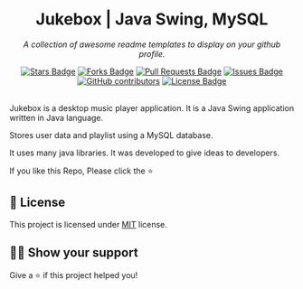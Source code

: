 <h1 align="center">Jukebox | Java Swing, MySQL</h1>
<p align="center"><i>A collection of awesome readme templates to display on your github profile.</i></p>
<div align="center">
  <a href="https://github.com/mustafakbaser/Jukebox-JavaSwing-MySQL/stargazers"><img src="https://img.shields.io/github/stars/mustafakbaser/Jukebox-JavaSwing-MySQL" alt="Stars Badge"/></a>
<a href="https://github.com/mustafakbaser/Jukebox-JavaSwing-MySQL/network/members"><img src="https://img.shields.io/github/forks/mustafakbaser/Jukebox-JavaSwing-MySQL" alt="Forks Badge"/></a>
<a href="https://github.com/mustafakbaser/Jukebox-JavaSwing-MySQL/pulls"><img src="https://img.shields.io/github/issues-pr/mustafakbaser/Jukebox-JavaSwing-MySQL" alt="Pull Requests Badge"/></a>
<a href="https://github.com/mustafakbaser/Jukebox-JavaSwing-MySQL/issues"><img src="https://img.shields.io/github/issues/mustafakbaser/Jukebox-JavaSwing-MySQL" alt="Issues Badge"/></a>
<a href="https://github.com/mustafakbaser/Jukebox-JavaSwing-MySQL/graphs/contributors"><img alt="GitHub contributors" src="https://img.shields.io/github/contributors/mustafakbaser/Jukebox-JavaSwing-MySQL?color=2b9348"></a>
<a href="https://github.com/mustafakbaser/Jukebox-JavaSwing-MySQL/blob/master/LICENSE"><img src="https://img.shields.io/github/license/mustafakbaser/Jukebox-JavaSwing-MySQL?color=2b9348" alt="License Badge"/></a>
</div>
<br>

Jukebox is a desktop music player application. It is a Java Swing application written in Java language. 

Stores user data and playlist using a MySQL database.

It uses many java libraries. It was developed to give ideas to developers.

If you like this Repo, Please click the :star:


## :pencil: License

This project is licensed under [MIT](https://opensource.org/licenses/MIT) license.

## :man_astronaut: Show your support

Give a ⭐️ if this project helped you!
